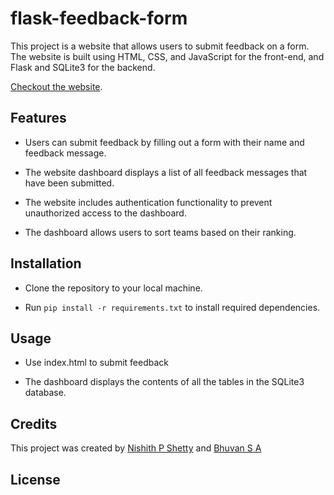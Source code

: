# flask-feedback-form

This project is a website that allows users to submit feedback on a form. The website is built using HTML, CSS, and JavaScript for the front-end, and Flask and SQLite3 for the backend.

[Checkout the website](https://bhuvansa.pythonanywhere.com).

## Features

  * Users can submit feedback by filling out a form with their name and feedback message.

  * The website dashboard displays a list of all feedback messages that have been submitted.

  * The website includes authentication functionality to prevent unauthorized access to the dashboard.
  
  * The dashboard allows users to sort teams based on their ranking.
  
## Installation
  
  * Clone the repository to your local machine.

  * Run ``` pip install -r requirements.txt ``` to install required dependencies.


## Usage

 * Use index.html to submit feedback

 * The dashboard displays the contents of all the tables in the SQLite3 database.

## Credits

  This project was created by [Nishith P Shetty](https://github.com/nishith-p-shetty) and [Bhuvan S A](https://github.com/BhuvanSA)

## License
